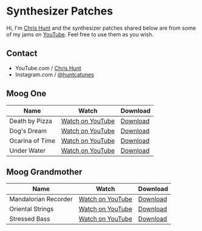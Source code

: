 # Synthesizer Patches

Hi, I'm [Chris Hunt](https://www.youtube.com/c/ChrisHuntTunes) and the
synthesizer patches shared below are from some of my jams on
[YouTube](https://www.youtube.com/c/ChrisHuntTunes). Feel free to use them as
you wish.

## Contact

- YouTube.com / [Chris Hunt](https://www.youtube.com/c/ChrisHuntTunes)
- Instagram.com / [@huntcatunes](https://instagram.com/huntcatunes)

## Moog One

| Name            | Watch                                            | Download                                                                                                |
| ---             | ---                                              | ---                                                                                                     |
| Death by Pizza  | [Watch on YouTube](https://youtu.be/dW3gNqny-oM) | [Download](https://raw.githubusercontent.com/chrishunt/patches/master/moog-one/DEATH%20BY%20PIZZA.m1p)  |
| Dog's Dream     | [Watch on YouTube](https://youtu.be/YdygBJe8Mq8) | [Download](https://raw.githubusercontent.com/chrishunt/patches/master/moog-one/IN%20THE%20ZONE.m1p)     |
| Ocarina of Time | [Watch on YouTube](https://youtu.be/Q9k3vyJmHGk) | [Download](https://raw.githubusercontent.com/chrishunt/patches/master/moog-one/OCARINA%20OF%20TIME.m1p) |
| Under Water     | [Watch on YouTube](https://youtu.be/fyY4eO2Dbes) | [Download](https://raw.githubusercontent.com/chrishunt/patches/master/moog-one/UNDER%20WATER.m1p)       |

## Moog Grandmother

| Name                 | Watch                                            | Download                                                                                                           |
| ---                  | ---                                              | ---                                                                                                                |
| Mandalorian Recorder | [Watch on YouTube](https://youtu.be/6egHCW57OdA) | [Download](https://raw.githubusercontent.com/chrishunt/patches/master/moog-grandmother/Mandalorian%20Recorder.png) |
| Oriental Strings     | [Watch on YouTube](https://youtu.be/MZF7iQ-x4jU) | [Download](https://raw.githubusercontent.com/chrishunt/patches/master/moog-grandmother/Oriental%20Strings.png)     |
| Stressed Bass        | [Watch on YouTube](https://youtu.be/CWRDGpsxkaY) | [Download](https://raw.githubusercontent.com/chrishunt/patches/master/moog-grandmother/Stressed%20Bass.png)        |
